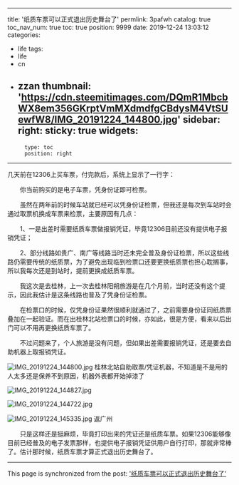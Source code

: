 
---
title: '纸质车票可以正式退出历史舞台了'
permlink: 3pafwh
catalog: true
toc_nav_num: true
toc: true
position: 9999
date: 2019-12-24 13:03:12
categories:
- life
tags:
- life
- cn
- zzan
thumbnail: 'https://cdn.steemitimages.com/DQmR1MbcbWX8em356GKrptVmMXdmdfgCBdysM4VtSUewfW8/IMG_20191224_144800.jpg'
sidebar:
    right:
        sticky: true
widgets:
    -
        type: toc
        position: right
---


几天前在12306上买车票，付完款后，系统上显示了一行字：

　　你当前购买的是电子车票，凭身份证即可检票。

　　虽然在两年前的时候车站就已经可以凭身份证检票，但我还是每次到车站时会通过取票机换成车票来检票，主要原因有几点：

　　1、一是出差时需要纸质车票做报销凭证，毕竟12306目前还没有提供电子报销凭证；

　　2、部分线路如贵广、南广等线路当时还未完全普及身份证检票，所以这些线路仍需要传统的纸质票，为了避免出现临到检票口还要更换纸质票也担心耽搁事，所以我每次还是到站时，提前更换成纸质车票。

　　我这次是去桂林，上一次去桂林阳朔旅游是在几个月前，当时还没有这个提示，因此我估计是这条线路也普及了凭身份证检票。

　　在检票口的时候，仅凭身份证果然很顺利就通过了，之前需要身份证同纸质票叠加在一起验证。而在出桂林北站检票口的时候，亦如此，很是方便，看来以后出门可以不用再更换纸质车票了。

　　不过问题来了，个人旅游是没有问题，但如果出差需要报销凭证，还是要去自助机器上取报销凭证。

![IMG_20191224_144800.jpg](https://cdn.steemitimages.com/DQmR1MbcbWX8em356GKrptVmMXdmdfgCBdysM4VtSUewfW8/IMG_20191224_144800.jpg)
桂林北站自助取票/凭证机器，不知道是不是用的人太多还是保养不到原因，机器外表都开始掉漆了

![IMG_20191224_144827.jpg](https://cdn.steemitimages.com/DQmSwT7UwZTbefAg77fsvde6GK1hVi9U2NtFDpsAbnz3znc/IMG_20191224_144827.jpg)

![IMG_20191224_144722.jpg](https://cdn.steemitimages.com/DQmaE2EGYwhLPk5U4AEAHCFZAp6fcJrmRuALa8C3yPhTYoa/IMG_20191224_144722.jpg)

![IMG_20191224_145335.jpg](https://cdn.steemitimages.com/DQmSdREv3zutRwG1N5w4yDZQeuax5cbVr2XKp8fRz4kf832/IMG_20191224_145335.jpg)
返广州

　　只是这样还是挺麻烦，毕竟打印出来的凭证还是纸质车票。如果12306能够像目前已经普及的电子发票那样，也提供电子报销凭证供用户自行打印，那就非常棒了。估计那时候，纸质车票才算正式退出历史舞台了。

- - -

This page is synchronized from the post: ['纸质车票可以正式退出历史舞台了'](https://steemit.com/@rivalhw/3pafwh)
